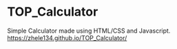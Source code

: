 # TOP_Calculator

Simple Calculator made using HTML/CSS and Javascript. https://zhele134.github.io/TOP_Calculator/
